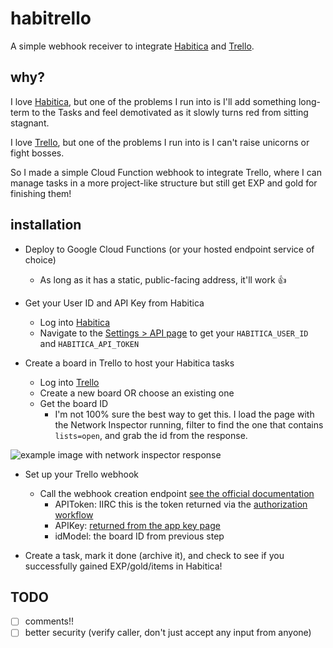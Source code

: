 # habitrello
A simple webhook receiver to integrate [Habitica](https://habitica.com/) and [Trello](https://trello.com).

## why?

I love [Habitica](https://habitica.com/), but one of the problems I run into is I'll add something long-term to the Tasks and feel demotivated as it slowly turns red from sitting stagnant.

I love [Trello](https://trello.com), but one of the problems I run into is I can't raise unicorns or fight bosses.

So I made a simple Cloud Function webhook to integrate Trello, where I can manage tasks in a more project-like structure but still get EXP and gold for finishing them!

## installation

- Deploy to Google Cloud Functions (or your hosted endpoint service of choice)
  - As long as it has a static, public-facing address, it'll work 👍

- Get your User ID and API Key from Habitica
  - Log into [Habitica](https://habitica.com/)
  - Navigate to the [Settings > API page](https://habitica.com/user/settings/api) to get your ``HABITICA_USER_ID`` and ``HABITICA_API_TOKEN``

- Create a board in Trello to host your Habitica tasks
  - Log into [Trello](https://trello.com)
  - Create a new board OR choose an existing one
  - Get the board ID
    - I'm not 100% sure the best way to get this.  I load the page with the Network Inspector running, filter to find the one that contains ``lists=open``, and grab the id from the response.

![example image with network inspector response](https://i.imgur.com/msw6laE.png)

- Set up your Trello webhook
  - Call the webhook creation endpoint [see the official documentation](https://developer.atlassian.com/cloud/trello/guides/rest-api/webhooks/)
    - APIToken: IIRC this is the token returned via the [authorization workflow](https://developer.atlassian.com/cloud/trello/guides/rest-api/authorization/)
    - APIKey: [returned from the app key page](https://trello.com/app-key)
    - idModel: the board ID from previous step

- Create a task, mark it done (archive it), and check to see if you successfully gained EXP/gold/items in Habitica!

## TODO
- [ ] comments!!
- [ ] better security (verify caller, don't just accept any input from anyone)

